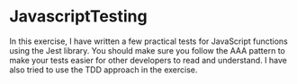 # JavascriptTesting
In this exercise, I have written a few practical tests for JavaScript functions using the Jest library. You should make sure you follow the AAA pattern to make your tests easier for other developers to read and understand. I have also tried to use the TDD approach in the exercise.
